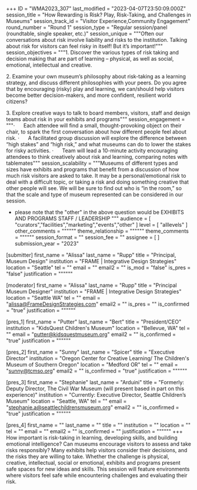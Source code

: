 +++
ID = "WMA2023_307"
last_modified = "2023-04-07T23:50:09.000Z"
session_title = "How Rewarding is Risk? Play, Risk-Taking, and Challenges in Museums"
session_track_id = "Visitor Experience,Community Engagement"
round_number = "Round 1"
session_type = "Regular session/panel (roundtable, single speaker, etc.)"
session_unique = """Often our conversations about risk involve liability and risks to the institution. Talking about risk for visitors can feel risky in itself! But it’s important!"""
session_objectives = """1. Discover the various types of risk taking and decision making that are part of learning – physical, as well as social, emotional, intellectual and creative. 

2. Examine your own museum’s philosophy about risk-taking as a learning strategy, and discuss different philosophies with your peers. Do you agree that by encouraging (risky) play and learning, we can/should help visitors become better decision-makers, and more confident, resilient world citizens?

3. Explore creative ways to talk to board members, visitors, staff and design teams about risk in your exhibits and programs"""
session_engagement = """·      Each attendee will find a small, thought-provoking object on their chair, to spark the first conversation about how different people feel about risk. 
·      A facilitated group discussion will explore the difference between “high stakes” and “high risk,” and what museums can do to lower the stakes for risky activities. 
·      Team will lead a 10-minute activity encouraging attendees to think creatively about risk and learning, comparing notes with tablemates"""
session_scalability = """Museums of different types and sizes have exhibits and programs that benefit from a discussion of how much risk visitors are asked to take. It may be a personal/emotional risk to deal with a difficult topic, or taking a risk and doing something creative that other people will see. We will be sure to find out who is “in the room,” so that the scale and type of museum represented can be considered in our session. 

- please note that the "other" in the above question would be EXHIBITS AND PROGRAMS STAFF / LEADERSHIP
"""
audience = [ "curators","facilities","marketing","events","other" ]
level = [ "alllevels" ]
other_comments = """"""
theme_relationship = """"""
theme_comments = """"""
session_format = ""
session_fee = ""
assignee = [  ]
submission_year = "2023"

[submitter]
first_name = "Alissa"
last_name = "Rupp"
title = "Principal, Museum Design"
institution = "FRAME | Integrative Design Strategies"
location = "Seattle"
tel = ""
email = ""
email2 = ""
is_mod = "false"
is_pres = "false"
justification = """"""

[moderator]
first_name = "Alissa"
last_name = "Rupp"
title = "Principal Museum Designer"
institution = "FRAME | Integrative Design Strategies"
location = "Seattle WA"
tel = ""
email = "alissa@FrameDesignStrategies.com"
email2 = ""
is_pres = ""
is_confirmed = "true"
justification = """"""

[pres_1]
first_name = "Putter"
last_name = "Bert"
title = "President/CEO"
institution = "KidsQuest Children's Museum"
location = "Bellevue, WA"
tel = ""
email = "putter@kidsquestmuseum.org"
email2 = ""
is_confirmed = "true"
justification = """"""

[pres_2]
first_name = "Sunny"
last_name = "Spicer"
title = "Executive Director"
institution = "Oregon Center for Creative Learning/ The Children's Museum of Southern Oregon"
location = "Medford OR"
tel = ""
email = "sunny@tcmso.org"
email2 = ""
is_confirmed = "true"
justification = """"""

[pres_3]
first_name = "Stephanie"
last_name = "Arduini"
title = "Formerly: Deputy Director, The Civil War Museum (will present based in part on this experience)"
institution = "Currently: Executive Director, Seattle Children’s Museum"
location = "Seattle, WA"
tel = ""
email = "stephanie.a@seattlechildrensmuseum.org"
email2 = ""
is_confirmed = "true"
justification = """"""

[pres_4]
first_name = ""
last_name = ""
title = ""
institution = ""
location = ""
tel = ""
email = ""
email2 = ""
is_confirmed = ""
justification = """"""
+++
How important is risk-taking in learning, developing skills, and building emotional intelligence? Can museums encourage visitors to assess and take risks responsibly? Many exhibits help visitors consider their decisions, and the risks they are willing to take. Whether the challenge is physical, creative, intellectual, social or emotional, exhibits and programs present safe spaces for new ideas and skills. This session will feature environments where visitors feel safe while encountering challenges and evaluating their risk.
